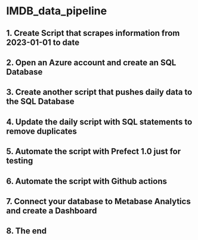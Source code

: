 # IMDB_data_pipeline
## 1. Create Script that scrapes information from 2023-01-01 to date
## 2. Open an Azure account and create an SQL Database
## 3. Create another script that pushes daily data to the SQL Database
## 4. Update the daily script with SQL statements to remove duplicates 
## 5. Automate the script with Prefect 1.0 just for testing
## 6. Automate the script with Github actions
## 7. Connect your database to Metabase Analytics and create a Dashboard
## 8. The end